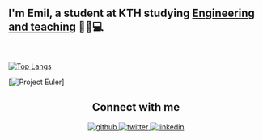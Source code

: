## <div align="left">I'm Emil, a student at KTH studying [Engineering and teaching]([url](https://www.kth.se/utbildning/civilingenjor/civing-larare/civilingenjor-och-larare-300-hp-1.4108)) 👨‍🏫💻</div>  
 
<br/>  

[![Top Langs](https://github-readme-stats-be24.vercel.app/api/top-langs/?username=rappos&langs_count=10&theme=dracula&count_private=true&layout=compact&count_weight=0.5)](https://github.com/anuraghazra/github-readme-stats)
<br/>

[![Project Euler](https://projecteuler.net/profile/RappEmil.png)]
<br/>

## <div align="center">Connect with me</div>    
<div align="center">
<a href="https://github.com/rappos" target="_blank">
<img src=https://img.shields.io/badge/github-%2324292e.svg?&style=for-the-badge&logo=github&logoColor=white alt=github style="margin-bottom: 5px;" />
</a>
<a href="https://twitter.com/RappEmil" target="_blank">
<img src=https://img.shields.io/badge/twitter-%2300acee.svg?&style=for-the-badge&logo=twitter&logoColor=white alt=twitter style="margin-bottom: 5px;" />
</a>
<a href="https://linkedin.com/in/emil-rapp" target="_blank">
<img src=https://img.shields.io/badge/linkedin-%231E77B5.svg?&style=for-the-badge&logo=linkedin&logoColor=white alt=linkedin style="margin-bottom: 5px;" />
</a>  
</div>  
